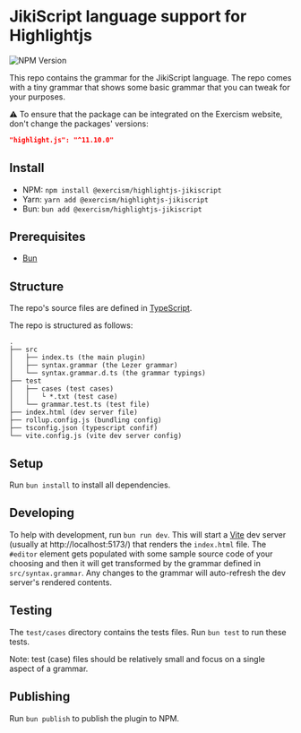 # JikiScript language support for Highlightjs

![NPM Version](https://img.shields.io/npm/v/@exercism/highlightjs-jikiscript)

This repo contains the grammar for the JikiScript language.
The repo comes with a tiny grammar that shows some basic grammar that you can tweak for your purposes.

⚠️ To ensure that the package can be integrated on the Exercism website, don't change the packages' versions:

```json
"highlight.js": "^11.10.0"
```

## Install

- NPM: `npm install @exercism/highlightjs-jikiscript`
- Yarn: `yarn add @exercism/highlightjs-jikiscript`
- Bun: `bun add @exercism/highlightjs-jikiscript`

## Prerequisites

- [Bun](https://bun.sh/)

## Structure

The repo's source files are defined in [TypeScript](https://www.typescriptlang.org/).

The repo is structured as follows:

```text
.
├── src
│   ├── index.ts (the main plugin)
│   ├── syntax.grammar (the Lezer grammar)
│   └── syntax.grammar.d.ts (the grammar typings)
├── test
│   ├── cases (test cases)
│   │   └ *.txt (test case)
│   └── grammar.test.ts (test file)
├── index.html (dev server file)
├── rollup.config.js (bundling config)
├── tsconfig.json (typescript confif)
└── vite.config.js (vite dev server config)
```

## Setup

Run `bun install` to install all dependencies.

## Developing

To help with development, run `bun run dev`.
This will start a [Vite](https://vite.dev/) dev server (usually at http://localhost:5173/) that renders the `index.html` file.
The `#editor` element gets populated with some sample source code of your choosing and then it will get transformed by the grammar defined in `src/syntax.grammar`.
Any changes to the grammar will auto-refresh the dev server's rendered contents.

## Testing

The `test/cases` directory contains the tests files.
Run `bun test` to run these tests.

Note: test (case) files should be relatively small and focus on a single aspect of a grammar.

## Publishing

Run `bun publish` to publish the plugin to NPM.
